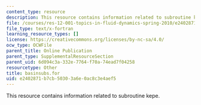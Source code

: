 ```yaml
---
content_type: resource
description: This resource contains information related to subroutine kepe.
file: /courses/res-12-001-topics-in-fluid-dynamics-spring-2010/e2402871b7cb50303a6e0ac8c3e4aef5_basinsubs.for
file_type: text/x-fortran
learning_resource_types: []
license: https://creativecommons.org/licenses/by-nc-sa/4.0/
ocw_type: OCWFile
parent_title: Online Publication
parent_type: SupplementalResourceSection
parent_uid: 6d094c3a-332e-7764-f70a-74ead7f04258
resourcetype: Other
title: basinsubs.for
uid: e2402871-b7cb-5030-3a6e-0ac8c3e4aef5
---
```

This resource contains information related to subroutine kepe.